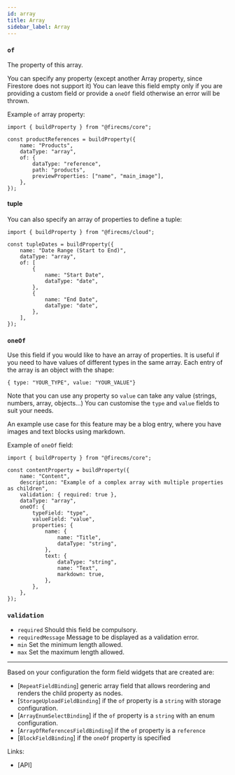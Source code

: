 ```yaml
---
id: array
title: Array
sidebar_label: Array
---
```


### `of`

The property of this array.

You can specify any property (except another Array property, since
Firestore does not support it)
You can leave this field empty only if you are providing a custom field or
provide a `oneOf` field otherwise an error will be thrown.

Example `of` array property:

```tsx
import { buildProperty } from "@firecms/core";

const productReferences = buildProperty({
    name: "Products",
    dataType: "array",
    of: {
        dataType: "reference",
        path: "products",
        previewProperties: ["name", "main_image"],
    },
});
```

#### tuple

You can also specify an array of properties to define a tuple:

```tsx
import { buildProperty } from "@firecms/cloud";

const tupleDates = buildProperty({
    name: "Date Range (Start to End)",
    dataType: "array",
    of: [
        {
            name: "Start Date",
            dataType: "date",
        },
        {
            name: "End Date",
            dataType: "date",
        },
    ],
});
```

### `oneOf`

Use this field if you would like to have an array of properties.
It is useful if you need to have values of different types in the same
array.
Each entry of the array is an object with the shape:

```
{ type: "YOUR_TYPE", value: "YOUR_VALUE"}
```

Note that you can use any property so `value` can take any value (strings,
numbers, array, objects...)
You can customise the `type` and `value` fields to suit your needs.

An example use case for this feature may be a blog entry, where you have
images and text blocks using markdown.

Example of `oneOf` field:

```tsx
import { buildProperty } from "@firecms/core";

const contentProperty = buildProperty({
    name: "Content",
    description: "Example of a complex array with multiple properties as children",
    validation: { required: true },
    dataType: "array",
    oneOf: {
        typeField: "type",
        valueField: "value",
        properties: {
            name: {
                name: "Title",
                dataType: "string",
            },
            text: {
                dataType: "string",
                name: "Text",
                markdown: true,
            },
        },
    },
});
```

### `validation`

- `required` Should this field be compulsory.
- `requiredMessage` Message to be displayed as a validation error.
- `min` Set the minimum length allowed.
- `max` Set the maximum length allowed.

---

Based on your configuration the form field widgets that are created are:

- [`RepeatFieldBinding`] generic array field that allows reordering and renders
  the child property as nodes.
- [`StorageUploadFieldBinding`] if the `of` property is a `string` with storage configuration.
- [`ArrayEnumSelectBinding`] if the `of` property is a `string` with an enum configuration.
- [`ArrayOfReferencesFieldBinding`] if the `of` property is a `reference`
- [`BlockFieldBinding`] if the `oneOf` property is specified

Links:

- [API]
